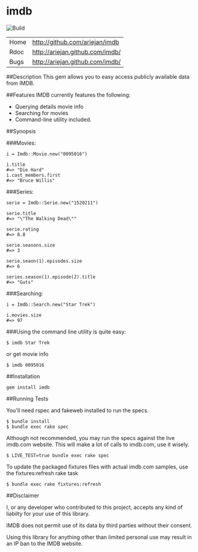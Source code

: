 imdb
====

![Build](https://travis-ci.org/ariejan/imdb.png?br!anch=master)

<table>
  <tr>
    <td>Home</td>
    <td>
      <a href="http://github.com/ariejan/imdb">
        http://github.com/ariejan/imdb
      </a>
    </td>
  </tr>
  <tr>
    <td>Rdoc</td>
    <td>
      <a href="http://http://ariejan.github.com/imdb/">
        http://ariejan.github.com/imdb/
      </a>
    </td>
  </tr>
  <tr>
    <td>Bugs</td>
    <td>
      <a href="http://github.com/ariejan/imdb/issues">
        http://ariejan.github.com/imdb/
      </a>
    </td>
  </tr>
</table>

##Description
This gem allows you to easy access publicly available data from IMDB.

##Features
IMDB currently features the following:

* Querying details movie info
* Searching for movies
* Command-line utility included.

##Synopsis

###Movies:

    i = Imdb::Movie.new("0095016")
    
    i.title
    #=> "Die Hard"
    i.cast_members.first
    #=> "Bruce Willis"

###Series:

    serie = Imdb::Serie.new("1520211")

    serie.title
    #=> "\"The Walking Dead\""

    serie.rating
    #=> 8.8

    serie.seasons.size
    #=> 3

    serie.seaon(1).episodes.size
    #=> 6

    series.season(1).episode(2).title
    #=> "Guts"  

###Searching:

    i = Imdb::Search.new("Star Trek")

    i.movies.size
    #=> 97

###Using the command line utility is quite easy:
  
  `$ imdb Star Trek`

or get movie info

  `$ imdb 0095016`

##Installation
  
  `gem install imdb`

##Running Tests

You'll need rspec and fakeweb installed to run the specs.

    $ bundle install
    $ bundle exec rake spec

Although not recommended, you may run the specs against the live imdb.com website. This will make a lot of calls to imdb.com, use it wisely.

    $ LIVE_TEST=true bundle exec rake spec

To update the packaged fixtures files with actual imdb.com samples, use the fixtures:refresh rake task

    $ bundle exec rake fixtures:refresh

##Disclaimer

I, or any developer who contributed to this project, accepts any kind of 
liabilty for your use of this library.

IMDB does not permit use of its data by third parties without their consent.

Using this library for anything other than limited personal use may result
in an IP ban to the IMDB website.
